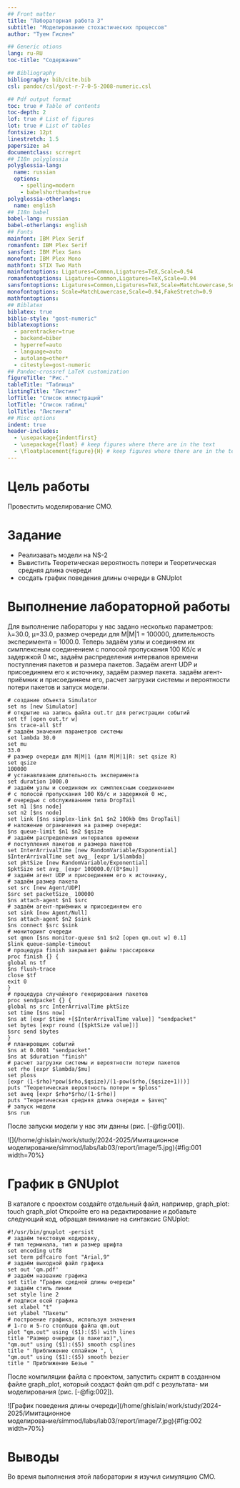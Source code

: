 ```yaml
---
## Front matter
title: "Лабораторная работа 3"
subtitle: "Моделирование стохастических процессов"
author: "Туем Гислен"

## Generic otions
lang: ru-RU
toc-title: "Содержание"

## Bibliography
bibliography: bib/cite.bib
csl: pandoc/csl/gost-r-7-0-5-2008-numeric.csl

## Pdf output format
toc: true # Table of contents
toc-depth: 2
lof: true # List of figures
lot: true # List of tables
fontsize: 12pt
linestretch: 1.5
papersize: a4
documentclass: scrreprt
## I18n polyglossia
polyglossia-lang:
  name: russian
  options:
	- spelling=modern
	- babelshorthands=true
polyglossia-otherlangs:
  name: english
## I18n babel
babel-lang: russian
babel-otherlangs: english
## Fonts
mainfont: IBM Plex Serif
romanfont: IBM Plex Serif
sansfont: IBM Plex Sans
monofont: IBM Plex Mono
mathfont: STIX Two Math
mainfontoptions: Ligatures=Common,Ligatures=TeX,Scale=0.94
romanfontoptions: Ligatures=Common,Ligatures=TeX,Scale=0.94
sansfontoptions: Ligatures=Common,Ligatures=TeX,Scale=MatchLowercase,Scale=0.94
monofontoptions: Scale=MatchLowercase,Scale=0.94,FakeStretch=0.9
mathfontoptions:
## Biblatex
biblatex: true
biblio-style: "gost-numeric"
biblatexoptions:
  - parentracker=true
  - backend=biber
  - hyperref=auto
  - language=auto
  - autolang=other*
  - citestyle=gost-numeric
## Pandoc-crossref LaTeX customization
figureTitle: "Рис."
tableTitle: "Таблица"
listingTitle: "Листинг"
lofTitle: "Список иллюстраций"
lotTitle: "Список таблиц"
lolTitle: "Листинги"
## Misc options
indent: true
header-includes:
  - \usepackage{indentfirst}
  - \usepackage{float} # keep figures where there are in the text
  - \floatplacement{figure}{H} # keep figures where there are in the text
---
```


# Цель работы

Провестить моделирование СМО.

# Задание

- Реализавать модели на NS-2
- Вывистить Теоретическая вероятность потери и Теоретическая средняя длина очереди
- сосдать график поведения длины очереди в GNUplot


# Выполнение лабораторной работы

Для выполнение лабораторы у нас задано несколько параметров: λ=30.0, µ=33.0, размер очереди для M|M|1 = 100000, длительность эксперимента = 1000.0.
Теперь задаём узлы и соединяем их симплексным соединением с полосой пропускания 100 Кб/с и задержкой 0 мс, задаём распределения интервалов времени поступления пакетов и размера пакетов. Задаём агент UDP и присоединяем его к источнику, задаём размер пакета.
задаём агент-приёмник и присоединяем его, расчет загрузки системы и вероятности потери пакетов и запуск модели.

```
# создание объекта Simulator
set ns [new Simulator]
# открытие на запись файла out.tr для регистрации событий
set tf [open out.tr w]
$ns trace-all $tf
# задаём значения параметров системы
set lambda 30.0
set mu
33.0
# размер очереди для M|M|1 (для M|M|1|R: set qsize R)
set qsize
100000
# устанавливаем длительность эксперимента
set duration 1000.0
# задаём узлы и соединяем их симплексным соединением
# с полосой пропускания 100 Кб/с и задержкой 0 мс,
# очередью с обслуживанием типа DropTail
set n1 [$ns node]
set n2 [$ns node]
set link [$ns simplex-link $n1 $n2 100kb 0ms DropTail]
# наложение ограничения на размер очереди:
$ns queue-limit $n1 $n2 $qsize
# задаём распределения интервалов времени
# поступления пакетов и размера пакетов
set InterArrivalTime [new RandomVariable/Exponential]
$InterArrivalTime set avg_ [expr 1/$lambda]
set pktSize [new RandomVariable/Exponential]
$pktSize set avg_ [expr 100000.0/(8*$mu)]
# задаём агент UDP и присоединяем его к источнику,
# задаём размер пакета
set src [new Agent/UDP]
$src set packetSize_ 100000
$ns attach-agent $n1 $src
# задаём агент-приёмник и присоединяем его
set sink [new Agent/Null]
$ns attach-agent $n2 $sink
$ns connect $src $sink
# мониторинг очереди
set qmon [$ns monitor-queue $n1 $n2 [open qm.out w] 0.1]
$link queue-sample-timeout
# процедура finish закрывает файлы трассировки
proc finish {} {
global ns tf
$ns flush-trace
close $tf
exit 0
}
# процедура случайного генерирования пакетов
proc sendpacket {} {
global ns src InterArrivalTime pktSize
set time [$ns now]
$ns at [expr $time +[$InterArrivalTime value]] "sendpacket"
set bytes [expr round ([$pktSize value])]
$src send $bytes
}
# планировщик событий
$ns at 0.0001 "sendpacket"
$ns at $duration "finish"
# расчет загрузки системы и вероятности потери пакетов
set rho [expr $lambda/$mu]
set ploss
[expr (1-$rho)*pow($rho,$qsize)/(1-pow($rho,($qsize+1)))]
puts "Теоретическая вероятность потери = $ploss"
set aveq [expr $rho*$rho/(1-$rho)]
puts "Теоретическая средняя длина очереди = $aveq"
# запуск модели
$ns run
```
После запуски модели у нас эти данны (рис. [-@fig:001]).

![](/home/ghislain/work/study/2024-2025/Имитационное моделирование/simmod/labs/lab03/report/image/5.jpg){#fig:001 width=70%}


# График в GNUplot

В каталоге с проектом создайте отдельный файл, например, graph_plot:
touch graph_plot
Откройте его на редактирование и добавьте следующий код, обращая внимание
на синтаксис GNUplot:

```
#!/usr/bin/gnuplot -persist
# задаём текстовую кодировку,
# тип терминала, тип и размер шрифта
set encoding utf8
set term pdfcairo font "Arial,9"
# задаём выходной файл графика
set out 'qm.pdf'
# задаём название графика
set title "График средней длины очереди"
# задаём стиль линии
set style line 2
# подписи осей графика
set xlabel "t"
set ylabel "Пакеты"
# построение графика, используя значения
# 1-го и 5-го столбцов файла qm.out
plot "qm.out" using ($1):($5) with lines
title "Размер очереди (в пакетах)",\
"qm.out" using ($1):($5) smooth csplines
title " Приближение сплайном ", \
"qm.out" using ($1):($5) smooth bezier
title " Приближение Безье "
```
После компиляции файла с проектом, запустить
скрипт в созданном файле graph_plot, который создаст файл qm.pdf с результата-
ми моделирования (рис. [-@fig:002]).

![График поведения длины очереди](/home/ghislain/work/study/2024-2025/Имитационное моделирование/simmod/labs/lab03/report/image/7.jpg){#fig:002 width=70%}


# Выводы

Во время выполнения этой лаборатории я изучил симуляцию CMO.

